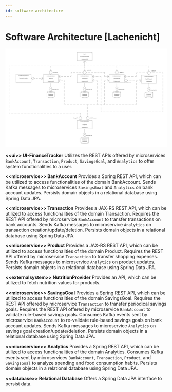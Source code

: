 ```yaml
---
id: software-architecture
---
```


# Software Architecture [Lachenicht]

![Software Architecture](../../figures/design/software_architecture.svg)

**<\<ui\>> UI-FinanceTracker**
Utilizes the REST APIs offered by microservices `BankAccount`, `Transaction`, `Product`, `SavingsGoal`, and `Analytics` to offer system functionalities to a user.

**<\<microservice\>> BankAccount**
Provides a Spring REST API, which can be utilized to access functionalities of the domain BankAccount.
Sends Kafka messages to microservices `SavingsGoal` and `Analytics` on bank account updates.
Persists domain objects in a relational database using Spring Data JPA.

**<\<microservice\>> Transaction**
Provides a JAX-RS REST API, which can be utilized to access functionalities of the domain Transaction.
Requires the REST API offered by microservice `BankAccount` to transfer transactions on bank accounts.
Sends Kafka messages to microservice `Analytics` on transaction creation/update/deletion.
Persists domain objects in a relational database using Spring Data JPA.

**<\<microservice\>> Product**
Provides a JAX-RS REST API, which can be utilized to access functionalities of the domain Product.
Requires the REST API offered by microservice `Transaction` to transfer shopping expenses.
Sends Kafka messages to microservice `Analytics` on product updates.
Persists domain objects in a relational database using Spring Data JPA.

**<\<externalsystem\>> NutritionProvider**
Provides an API, which can be utilized to fetch nutrition values for products.

**<\<microservice\>> SavingsGoal**
Provides a Spring REST API, which can be utilized to access functionalities of the domain SavingsGoal.
Requires the REST API offered by microservice `Transaction` to transfer periodical savings goals.
Requires the REST API offered by microservice `BankAccount` to validate rule-based savings goals.
Consumes Kafka events sent by microservice `BankAccount` to re-validate rule-based savings goals on bank account updates.
Sends Kafka messages to microservice `Analytics` on savings goal creation/update/deletion.
Persists domain objects in a relational database using Spring Data JPA.

**<\<microservice\>> Analytics**
Provides a Spring REST API, which can be utilized to access functionalities of the domain Analytics.
Consumes Kafka events sent by microservices `BankAccount`, `Transaction`, `Product`, and `SavingsGoal` to analyze spending and food consumption habits.
Persists domain objects in a relational database using Spring Data JPA.

**<\<database\>> Relational Database**
Offers a Spring Data JPA interface to persist data.